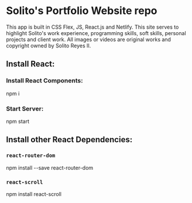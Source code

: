# Solito's Portfolio Website repo
This app is built in CSS Flex, JS, React.js and Netlify. This site serves to highlight Solito's work experience, programming skills, soft skills, personal projects and client work. All images or videos are original works and copyright owned by Solito Reyes II.

## Install React:

### Install React Components:
npm i

### Start Server:
npm start

## Install other React Dependencies:

### `react-router-dom`
npm install --save react-router-dom

### `react-scroll`
npm install react-scroll
